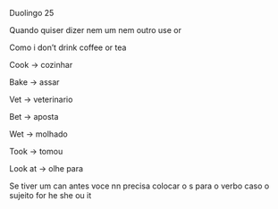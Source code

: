 <p>Duolingo 25</p><p>Quando quiser dizer nem um nem outro use or</p><p>Como i don’t drink coffee or tea</p><p>Cook → cozinhar</p><p>Bake → assar</p><p>Vet → veterinario</p><p>Bet → aposta</p><p>Wet → molhado</p><p>Took → tomou</p><p>Look at → olhe para</p><p>Se tiver um can antes voce nn precisa colocar o s para o verbo caso o sujeito for he she ou it</p>